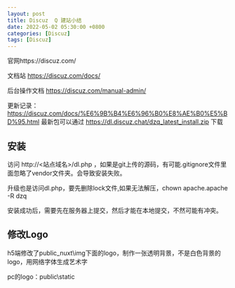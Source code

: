 ```yaml
---
layout: post
title: Discuz  Q 建站小结
date: 2022-05-02 05:30:00 +0800
categories: [Discuz]
tags: [Discuz]
---
```

官网https://discuz.com/

文档站 https://discuz.com/docs/

后台操作文档 https://discuz.com/manual-admin/

更新记录： https://discuz.com/docs/%E6%9B%B4%E6%96%B0%E8%AE%B0%E5%BD%95.html 最新包可以通过 https://dl.discuz.chat/dzq_latest_install.zip 下载

## 安装
访问 http://<站点域名>/dl.php ，如果是git上传的源码，有可能.gitignore文件里面忽略了vendor文件夹。会导致安装失败。

升级也是访问dl.php，要先删除lock文件,如果无法解压，chown apache.apache -R dzq

安装成功后，需要先在服务器上提交，然后才能在本地提交，不然可能有冲突。

## 修改Logo
h5端修改了public\_nuxt\img下面的logo，制作一张透明背景，不是白色背景的logo，用网络字体生成艺术字

pc的logo：public\static
